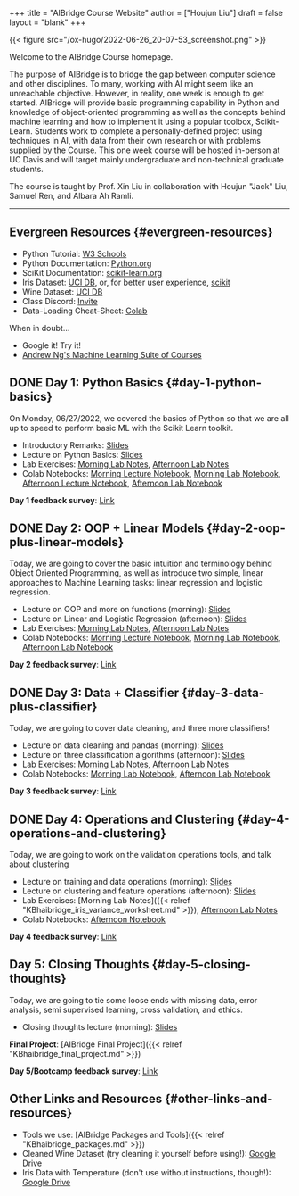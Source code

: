 +++
title = "AIBridge Course Website"
author = ["Houjun Liu"]
draft = false
layout = "blank"
+++

{{< figure src="/ox-hugo/2022-06-26_20-07-53_screenshot.png" >}}

Welcome to the AIBridge Course homepage.

The purpose of AIBridge is to bridge the gap between computer science and other disciplines. To many, working with AI might seem like an unreachable objective. However, in reality, one week is enough to get started. AIBridge will provide basic programming capability in Python and knowledge of object-oriented programming as well as the concepts behind machine learning and how to implement it using a popular toolbox, Scikit-Learn. Students work to complete a personally-defined project using techniques in AI, with data from their own research or with problems supplied by the Course. This one week course will be hosted in-person at UC Davis and will target mainly undergraduate and non-technical graduate students.

The course is taught by Prof. Xin Liu in collaboration with Houjun "Jack" Liu, Samuel Ren, and Albara Ah Ramli.

---


## Evergreen Resources {#evergreen-resources}

-   Python Tutorial: [W3 Schools](https://www.w3schools.com/python/)
-   Python Documentation: [Python.org](https://docs.python.org/3/)
-   SciKit Documentation: [scikit-learn.org](https://scikit-learn.org/stable/getting_started.html)
-   Iris Dataset: [UCI DB](https://archive.ics.uci.edu/ml/datasets/iris), or, for better user experience, [scikit](https://scikit-learn.org/stable/auto_examples/datasets/plot_iris_dataset.html)
-   Wine Dataset: [UCI DB](https://archive.ics.uci.edu/ml/datasets/wine+quality)
-   Class Discord: [Invite](https://discord.gg/DNj7masa)
-   Data-Loading Cheat-Sheet: [Colab](https://colab.research.google.com/drive/1VlnKSUgefcSUBPLgAvOYHvBjB9bjcUQh?usp=sharing)

When in doubt...

-   Google it! Try it!
-   [Andrew Ng's Machine Learning Suite of Courses](https://www.coursera.org/specializations/machine-learning-introduction#courses)


## <span class="org-todo done DONE">DONE</span> Day 1: Python Basics {#day-1-python-basics}

On Monday, 06/27/2022, we covered the basics of Python so that we are all up to speed to perform basic ML with the Scikit Learn toolkit.

-   Introductory Remarks: [Slides](https://drive.google.com/file/d/1XPkB9GL6rG2F5s5ydTsJOMg33y87HEBB/view?usp=sharing)
-   Lecture on Python Basics: [Slides](https://drive.google.com/file/d/1udI-c1roIS7Fb1cgGQOzRc7a6dfYZWu8/view?usp=sharing)
-   Lab Exercises: [Morning Lab Notes](https://drive.google.com/file/d/1oomPZGg9NUgDhi6S_RuTH60Vzlv5kD8z/view?usp=sharing), [Afternoon Lab Notes](https://drive.google.com/file/d/1nG_hQ02GDpHpIlwJ6VOGRqU8obv4dCx_/view?usp=sharing)
-   Colab Notebooks: [Morning Lecture Notebook](https://colab.research.google.com/drive/1EKSvewySaceQqSzy_sNJTWeWuEjE-T1n?usp=sharing), [Morning Lab Notebook](https://colab.research.google.com/drive/1jo5MMQsfkQ3IQ0pYI9G0pgp5bea6lUnZ?usp=sharing), [Afternoon Lecture Notebook](https://colab.research.google.com/drive/1FuFlG5UnP3H0dgFyvBG9kb21deW2UHIU#scrollTo=rTxx-vWi-qct), [Afternoon Lab Notebook](https://colab.research.google.com/drive/1HxWScbDZ0AuBrIZ0N2QDlrVzJBXORFi_#scrollTo=TkGfQYJmI3j1)

****Day 1 feedback survey****: [Link](https://forms.gle/KAdWJLDM9saTZCrT8)


## <span class="org-todo done DONE">DONE</span> Day 2: OOP + Linear Models {#day-2-oop-plus-linear-models}

Today, we are going to cover the basic intuition and terminology behind Object Oriented Programming, as well as introduce two simple, linear approaches to Machine Learning tasks: linear regression and logistic regression.

-   Lecture on OOP and more on functions (morning): [Slides](https://drive.google.com/file/d/1udI-c1roIS7Fb1cgGQOzRc7a6dfYZWu8/view?usp=sharing)
-   Lecture on Linear and Logistic Regression (afternoon): [Slides](https://drive.google.com/file/d/1HXn7aat_bGzUh3vpQ7vQxNQvp6GrIi-6/view?usp=sharing)
-   Lab Exercises: [Morning Lab Notes](https://drive.google.com/file/d/1nidC7fOeHMWnD_QZcSasiqRxUOEx-9Cx/view?usp=sharing), [Afternoon Lab Notes](https://drive.google.com/file/d/1-PD2ZRbxyZN3kclo4FPi-cbx-wBh5cbn/view?usp=sharing)
-   Colab Notebooks: [Morning Lecture Notebook](https://colab.research.google.com/drive/1KFotnZcEKyiRjY5fRKwjLLUbaYzc6Ogi?usp=sharing), [Morning Lab Notebook](https://colab.research.google.com/drive/1gMAZPZs3y532sb3fdeXVqKNjOz-Ri8wa?usp=sharing), [Afternoon Lab Notebook](https://colab.research.google.com/drive/18f3vNcDg2WKRuip31TCPRHN_t7Fy07Q9?usp=sharing)

****Day 2 feedback survey****: [Link](https://forms.gle/VtHtozjqsB9Y113F9)


## <span class="org-todo done DONE">DONE</span> Day 3: Data + Classifier {#day-3-data-plus-classifier}

Today, we are going to cover data cleaning, and three more classifiers!

-   Lecture on data cleaning and pandas (morning): [Slides](https://drive.google.com/file/d/1pMHtQo1iITFSMPRls2K7gc1JGd-LK2Nv/view?usp=sharing)
-   Lecture on three classification algorithms (afternoon): [Slides](https://drive.google.com/file/d/16Vjr3sXnoBTv_2vaa7cEz_t9qn_3QsrC/view?usp=sharing)
-   Lab Exercises: [Morning Lab Notes](https://drive.google.com/file/d/16ady6_tt96YgiraSzxtZ7CBdASy3SSOu/view?usp=sharing), [Afternoon Lab Notes](https://drive.google.com/file/d/1yHaSL73Tki_WULN0k85RY3wmyV3tlpLd/view?usp=sharing)
-   Colab Notebooks: [Morning Lab Notebook](https://colab.research.google.com/drive/1i_OfqkrdfNU-fiIbz0bmrKMLf_sZV4xc?usp=sharing), [Afternoon Lab Notebook](https://colab.research.google.com/drive/1aKjJVnmermrw5ysPQWHX5yUJHfVcR8FJ?usp=sharing)

****Day 3 feedback survey****: [Link](https://forms.gle/GybrD48kDkQbdcMi7)


## <span class="org-todo done DONE">DONE</span> Day 4: Operations and Clustering {#day-4-operations-and-clustering}

Today, we are going to work on the validation operations tools, and talk about clustering

-   Lecture on training and data operations (morning): [Slides](https://drive.google.com/file/d/13CXp1pcXLjyAKTGq2ifimVbSeRsDnlGa/view?usp=sharing)
-   Lecture on clustering and feature operations (afternoon): [Slides](https://drive.google.com/file/d/147eyCXJKx2tTEX_wzY-6L8jPbsZwNKZ2/view?usp=sharing)
-   Lab Exercises: [Morning Lab Notes]({{< relref "KBhaibridge_iris_variance_worksheet.md" >}}), [Afternoon Lab Notes](https://drive.google.com/file/d/1I61UAf1VnziMs7N7sTinXm-QXWzPKbyA/view?usp=sharing)
-   Colab Notebooks: [Afternoon Notebook](https://colab.research.google.com/drive/1zSGk2e3vFzFliNiSLCs-HxOGm7e-caLC?usp=sharing)

****Day 4 feedback survey****: [Link](https://forms.gle/F7sGtFsJryeV3SEJ8)


## Day 5: Closing Thoughts {#day-5-closing-thoughts}

Today, we are going to tie some loose ends with missing data, error analysis, semi supervised learning, cross validation, and ethics.

-   Closing thoughts lecture (morning): [Slides](https://drive.google.com/file/d/1-a6VSDlJRdUb9MPw1d6EMajld3Pnd86N/view?usp=sharing)

****Final Project****: [AIBridge Final Project]({{< relref "KBhaibridge_final_project.md" >}})

****Day 5/Bootcamp feedback survey****: [Link](https://forms.gle/qCA34bWjfFXxeAjZ8)


## Other Links and Resources {#other-links-and-resources}

-   Tools we use: [AIBridge Packages and Tools]({{< relref "KBhaibridge_packages.md" >}})
-   Cleaned Wine Dataset (try cleaning it yourself before using!): [Google Drive](https://drive.google.com/file/d/1K54C6QOZ2xlGJls59RRCLXr4OOa-8D1l/view?usp=sharing)
-   Iris Data with Temperature (don't use without instructions, though!): [Google Drive](https://drive.google.com/file/d/1WgruhndN1M1md4vgS87Ho9WS3wAshROP/view?usp=sharing)